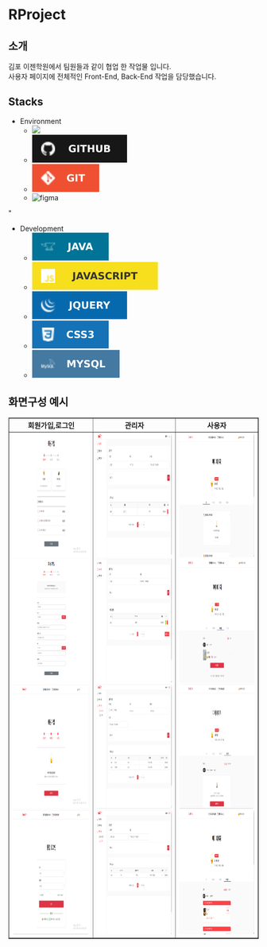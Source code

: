 # RProject
<h2>소개</h2>
    김포 이젠학원에서 팀원들과 같이 협업 한 작업물 입니다.
    <br>사용자 페이지에 전체적인 Front-End, Back-End 작업을 담당했습니다.

<h2>Stacks </h2>

+ Environment
    *  <img src="https://img.shields.io/badge/Spring-6DB33F?style=for-the-badge&logo=spring&logoColor=white">
    *  <img src="https://github.com/parkhongjoon/RProject/blob/main/img/github.svg" alt="github">
    *  <img src="https://github.com/parkhongjoon/RProject/blob/main/img/git.svg" alt="git">
    *  <img src="https://img.shields.io/badge/Figma-F24E1E?style=for-the-badge&logo=figma&logoColor=white" alt="figma">
    
"
+ Development
    * <img src="https://github.com/parkhongjoon/RProject/blob/main/img/java.svg" alt="java">
    * <img src="https://github.com/parkhongjoon/RProject/blob/main/img/js.svg" alt="js">
    * <img src="https://github.com/parkhongjoon/RProject/blob/main/img/jq.svg" alt="jq">
    * <img src="https://github.com/parkhongjoon/RProject/blob/main/img/css.svg" alt="css">
    * <img src="https://github.com/parkhongjoon/RProject/blob/main/img/sql.svg" alt="sql">

<div>
    <h2>화면구성 예시</h2>
    <table border="1" align="center">
        <thead>
            <tr>
                <th align="center">회원가입,로그인</th>
                <th align="center">관리자</th>
                <th align="center">사용자</th>
            </tr>
        </thead>
        <tbody>
            <tr>
                <td align="center">
                    <img src="https://github.com/parkhongjoon/RProject/blob/main/img/회원가입1.png" width="1200" height="250" alt="회원가입1">
                    <img src="https://github.com/parkhongjoon/RProject/blob/main/img/회원가입2.png" width="1200" height="250" alt="회원가입2">
                    <img src="https://github.com/parkhongjoon/RProject/blob/main/img/회원가입3.png" width="1200" height="250" alt="회원가입3">
                    <img src="https://github.com/parkhongjoon/RProject/blob/main/img/로그인1.png" width="1200" height="250" alt="로그인1">
                </td>
                <td align="center">
                    <img src="https://github.com/parkhongjoon/RProject/blob/main/img/관리자1.png" width="1200" height="250" alt="관리자1">
                    <img src="https://github.com/parkhongjoon/RProject/blob/main/img/관리자2.png" width="1200" height="250" alt="관리자2">
                    <img src="https://github.com/parkhongjoon/RProject/blob/main/img/관리자3.png" width="1200" height="250" alt="관리자3">
                    <img src="https://github.com/parkhongjoon/RProject/blob/main/img/관리자4.png" width="1200" height="250" alt="관리자4">
                </td>
                <td align="center">
                    <img src="https://github.com/parkhongjoon/RProject/blob/main/img/사용자1.png" width="1200" height="250" alt="사용자1">
                    <img src="https://github.com/parkhongjoon/RProject/blob/main/img/사용자3.png" width="1200" height="250" alt="사용자3">
                    <img src="https://github.com/parkhongjoon/RProject/blob/main/img/사용자4 예약없음.png" width="1200" height="250" alt="사용자4 예약없음">
                    <img src="https://github.com/parkhongjoon/RProject/blob/main/img/사용자4 예약 유.png" width="1200" height="250" alt="사용자4 예약 유">
                </td>
            </tr>
        </tbody>
    </table>
</div>

